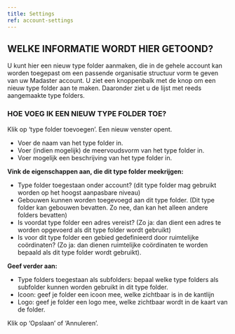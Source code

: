 ```yaml
---
title: Settings
ref: account-settings
---
```


## WELKE INFORMATIE WORDT HIER GETOOND?
U kunt hier een nieuw type folder aanmaken, die in de gehele account kan worden toegepast om een passende organisatie structuur vorm te geven van uw Madaster account. U ziet een knoppenbalk met de knop om een nieuw type folder aan te maken. Daaronder ziet u de lijst met reeds aangemaakte type folders.


### HOE VOEG IK EEN NIEUW TYPE FOLDER TOE?
Klik op ‘type folder toevoegen’. Een nieuw venster opent.

- Voer de naam van het type folder in.
- Voer (indien mogelijk) de meervoudsvorm van het type folder in.
- Voer mogelijk een beschrijving van het type folder in.

**Vink de eigenschappen aan, die dit type folder meekrijgen:**
- Type folder toegestaan onder account? (dit type folder mag gebruikt worden op het hoogst aanpasbare niveau)
- Gebouwen kunnen worden toegevoegd  aan dit type folder. (Dit type folder kan gebouwen bevatten. Zo nee, dan kan het alleen andere folders bevatten)
- Is voordat type folder een adres vereist? (Zo ja: dan dient een adres te worden opgevoerd als dit type folder wordt gebruikt)
- Is voor dit type folder een gebied gedefinieerd door ruimtelijke coördinaten? (Zo ja: dan dienen ruimtelijke coördinaten te worden bepaald als dit type folder wordt gebruikt).

**Geef verder aan:**
- Type folders toegestaan als subfolders: bepaal welke type folders als subfolder kunnen worden gebruikt in dit type folder.
- Icoon: geef je folder een icoon mee, welke zichtbaar is in de kantlijn
- Logo: geef je folder een logo mee, welke zichtbaar wordt in de kaart van de folder.

Klik op ‘Opslaan’ of ‘Annuleren’.
